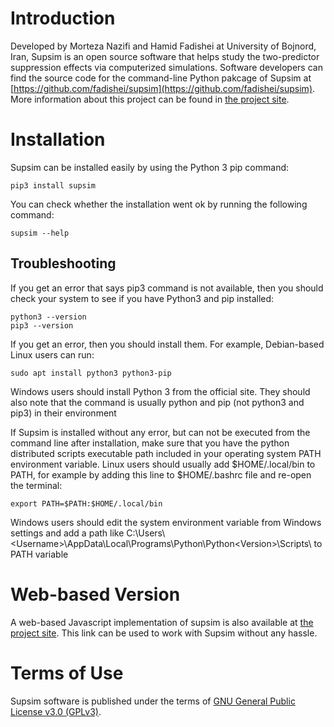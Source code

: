 # Introduction

Developed by Morteza Nazifi and Hamid Fadishei at University of Bojnord, Iran, Supsim is an open source software that helps study the two-predictor suppression effects via computerized simulations. Software developers can find the source code for the command-line Python pakcage of Supsim at [https://github.com/fadishei/supsim](https://github.com/fadishei/supsim). More information about this project can be found in [the project site](https://supsim.netlify.app).

# Installation

Supsim can be installed easily by using the Python 3 pip command:

    pip3 install supsim

You can check whether the installation went ok by running the following command:

    supsim --help

## Troubleshooting

If you get an error that says pip3 command is not available, then you should check your system to see if you have Python3 and pip installed:  

    python3 --version
    pip3 --version

If you get an error, then you should install them. For example, Debian-based Linux users can run:

    sudo apt install python3 python3-pip

Windows users should install Python 3 from the official site. They should also note that the command is usually python and pip (not python3 and pip3) in their environment

If Supsim is installed without any error, but can not be executed from the command line after installation, make sure that you have the python distributed scripts executable path included in your operating system PATH environment variable. Linux users should usually add \$HOME/.local/bin to PATH, for example by adding this line to \$HOME/.bashrc file and re-open the terminal:

    export PATH=$PATH:$HOME/.local/bin

Windows users should edit the system environment variable from Windows settings and add a path like C:\\Users\\\<Username\>\\AppData\\Local\\Programs\\Python\\Python\<Version\>\Scripts\ to PATH variable

# Web-based Version

A web-based Javascript implementation of supsim is also available at [the project site](https://supsim.netlify.app/supsim/). This link can be used to work with Supsim without any hassle.

# Terms of Use

Supsim software is published under the terms of [GNU General Public License v3.0 (GPLv3)](https://www.gnu.org/licenses/gpl-3.0.en.html).